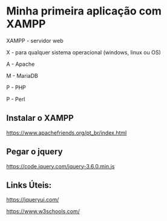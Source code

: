 # Minha primeira aplicação com XAMPP

XAMPP - servidor web

X - para qualquer sistema operacional (windows, linux ou OS)

A - Apache

M - MariaDB

P - PHP

P - Perl


## Instalar o XAMPP
https://www.apachefriends.org/pt_br/index.html

## Pegar o jquery

https://code.jquery.com/jquery-3.6.0.min.js

## Links Úteis:

https://jqueryui.com/

https://www.w3schools.com/
